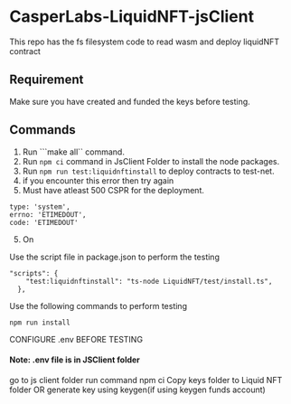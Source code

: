 # CasperLabs-LiquidNFT-jsClient

This repo has the fs filesystem code to read wasm and deploy liquidNFT contract

## Requirement

Make sure you have created and funded the keys before testing.

## Commands

1. Run ```make all`` command.
2. Run ```npm ci``` command in JsClient Folder to install the node packages.
3. Run ```npm run test:liquidnftinstall``` to deploy contracts to test-net.
4. if you encounter this error then try again 
5. Must have atleast 500 CSPR for the deployment.
  ```
  type: 'system',
  errno: 'ETIMEDOUT',
  code: 'ETIMEDOUT'
  ```
5. On

Use the script file in package.json to perform the testing
```
"scripts": {
    "test:liquidnftinstall": "ts-node LiquidNFT/test/install.ts",
  },
```

Use the following commands to perform testing
```
npm run install

```

CONFIGURE .env BEFORE TESTING

#### Note: .env file is in JSClient folder

go to js client folder
run command npm ci
Copy keys folder to Liquid NFT folder OR generate key using keygen(if using keygen funds account)
